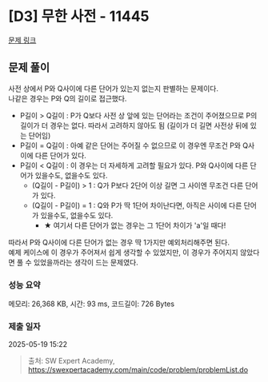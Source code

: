 # [D3] 무한 사전 - 11445 

[문제 링크](https://swexpertacademy.com/main/code/problem/problemDetail.do?contestProbId=AXdHwI1aCy0DFAS5) 

## 문제 풀이
사전 상에서 P와 Q사이에 다른 단어가 있는지 없는지 판별하는 문제이다.  
나같은 경우는 P와 Q의 길이로 접근했다.

- P길이 > Q길이 : P가 Q보다 사전 상 앞에 있는 단어라는 조건이 주어졌으므로 P의 길이가 더 경우는 없다. 따라서 고려하지 않아도 됨 (길이가 더 길면 사전상 뒤에 있는 단어임)
- P길이 = Q길이 : 아예 같은 단어는 주어질 수 없으므로 이 경우엔 무조건 P와 Q사이에 다른 단어가 있다.
- P길이 < Q길이 : 이 경우는 더 자세하게 고려할 필요가 있다. P와 Q사이에 다른 단어가 있을수도, 없을수도 있다.
    - (Q길이 - P길이) > 1 : Q가 P보다 2단어 이상 길면 그 사이엔 무조건 다른 단어가 있다.
    - (Q길이 - P길이) = 1 : Q와 P가 딱 1단어 차이난다면, 아직은 사이에 다른 단어가 있을수도, 없을수도 있다.
        - ★ 여기서 다른 단어가 없는 경우는 그 1단어 차이가 'a'일 때다!

따라서 P와 Q사이에 다른 단어가 없는 경우 딱 1가지만 예외처리해주면 된다.  
예제 케이스에 이 경우가 주어져서 쉽게 생각할 수 있었지만, 이 경우가 주어지지 않았다면 풀 수 있었을까라는 생각이 드는 문제였다.

### 성능 요약

메모리: 26,368 KB, 시간: 93 ms, 코드길이: 726 Bytes

### 제출 일자

2025-05-19 15:22



> 출처: SW Expert Academy, https://swexpertacademy.com/main/code/problem/problemList.do
